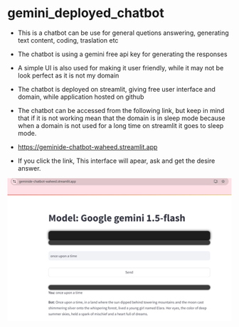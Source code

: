 # gemini_deployed_chatbot

- This is a chatbot can be use for general quetions answering, generating text content, coding, traslation etc
- The chatbot is using a gemini free api key for generating the responses
- A simple UI is also used for making it user friendly, while it may not be look perfect as it is not my domain
- The chatbot is deployed on streamlit, giving free user interface and domain, while application hosted on github

- The chatbot can be accessed from the following link, but keep in mind that if it is not working mean that the domain is in sleep mode because when a domain is not used for a long time on streamlit it goes to sleep mode.

- https://geminide-chatbot-waheed.streamlit.app

- If you click the link, This interface will apear, ask and get the desire answer.

![sample screenshot](https://github.com/waheed-hussain5/gemini_deployed_chatbot/blob/main/gimini.png)
